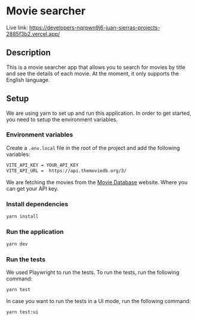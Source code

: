 # Movie searcher

Live link: https://developers-nqrpwn9j6-juan-sierras-projects-2885f3b2.vercel.app/

## Description

This is a movie searcher app that allows you to search for movies by title and see the details of each movie. At the moment, it only supports the English language.

## Setup

We are using yarn to set up and run this application. In order to get started, you need to setup the environment variables.

### Environment variables

Create a `.env.local` file in the root of the project and add the following variables:

```bash
VITE_API_KEY = YOUR_API_KEY
VITE_API_URL =  https://api.themoviedb.org/3/
```

We are fetching the movies from the [Movie Database](https://www.themoviedb.org/) website. Where you can get your API key.

### Install dependencies

```bash
yarn install
```

### Run the application

```bash
yarn dev
```

### Run the tests

We used Playwright to run the tests. To run the tests, run the following command:

```bash
yarn test
```

In case you want to run the tests in a UI mode, run the following command:

```bash
yarn test:ui
```
